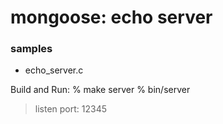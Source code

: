 mongoose: echo server
===============

### samples  
- echo_server.c


Build and Run:
% make server
% bin/server
> listen port: 12345


